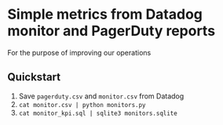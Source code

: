 # Simple metrics from Datadog monitor and PagerDuty reports

For the purpose of improving our operations

## Quickstart

1. Save `pagerduty.csv` and `monitor.csv` from Datadog
1. `cat monitor.csv | python monitors.py`
1. `cat monitor_kpi.sql | sqlite3 monitors.sqlite`
